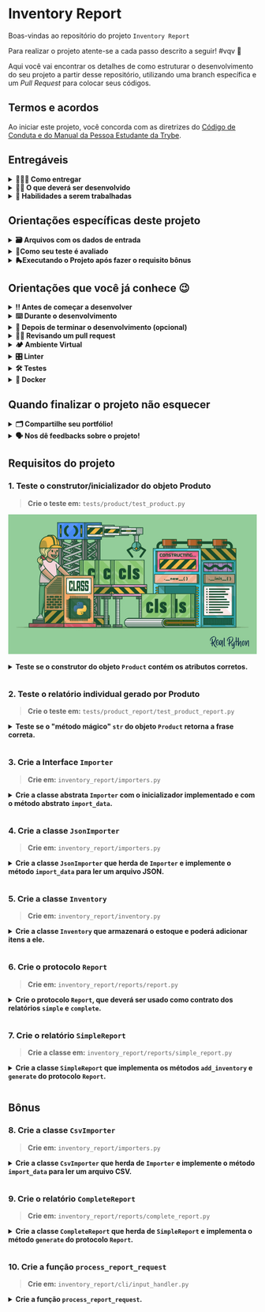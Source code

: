 # Inventory Report

Boas-vindas ao repositório do projeto `Inventory Report`

Para realizar o projeto atente-se a cada passo descrito a seguir! #vqv 🚀

Aqui você vai encontrar os detalhes de como estruturar o desenvolvimento do seu projeto a partir desse repositório, utilizando uma branch específica e um _Pull Request_ para colocar seus códigos.

## Termos e acordos

Ao iniciar este projeto, você concorda com as diretrizes do [Código de Conduta e do Manual da Pessoa Estudante da Trybe](https://app.betrybe.com/learn/student-manual/codigo-de-conduta-da-pessoa-estudante).

## Entregáveis

<details>
<summary><strong>🤷🏽‍♀️ Como entregar</strong></summary>
  <br />

Para entregar o seu projeto você deverá criar um _Pull Request_ neste repositório.

Lembre-se que você pode consultar nosso conteúdo sobre [Git & GitHub](https://app.betrybe.com/learn/course/5e938f69-6e32-43b3-9685-c936530fd326/module/fc998c60-386e-46bc-83ca-4269beb17e17/section/fe827a71-3222-4b4d-a66f-ed98e09961af/day/1a530297-e176-4c79-8ed9-291ae2950540/lesson/2b2edce7-9c49-4907-92a2-aa571f823b79) e nosso [Blog - Git & GitHub](https://blog.betrybe.com/tecnologia/git-e-github/) sempre que precisar!

</details>

<details>
<summary><strong>🧑‍💻 O que deverá ser desenvolvido</strong></summary>
  <br />

Neste projeto, irá desenvolver um **gerador de relatórios**. O objetivo é receber arquivos contendo informações sobre um estoque específico e, em seguida, produzir um relatório abrangente com base nesses dados. Esses dados de estoque poderão ser obtidos de duas fontes:

-   Através da importação de um arquivo `CSV`;

-   Através da importação de um arquivo `JSON`;

Além disso, o relatório final possuirá duas versões: **simples** e **completa**.

</details>

<details>
  <summary><strong> 📝 Habilidades a serem trabalhadas </strong></summary>
  <br />

Neste projeto, verificamos se você é capaz de:

-   Aplicar conceitos de Programação Orientada a Objetos em Python;

-   Implementar leitura e escrita de arquivos `CSV` e `JSON` em Python;

</details>

## Orientações específicas deste projeto

<details>
  <summary><strong>🗃️ Arquivos com os dados de entrada</strong></summary><br />
  
Dois formatos de importação estão disponíveis no diretório <code>data</code> dentro do diretório <code>inventory_report</code>. Estes arquivos serão gerados assim que você executar os testes pela primeira vez.


Confira o exemplo de formato eles:

<strong>Arquivos CSV</strong>
Os arquivos **CSV** são separados por vírgula, como no exemplo abaixo:

```CSV
id,product_name,company_name,manufacturing_date,expiration_date,serial_number,storage_instructions
1,cadeira,Target Corporation,2021-02-18,2025-09-17,CR25,empilhadas
2,mesa,"Galena Madeira, Inc.",2022-12-06,2026-12-25,FR29,desmontadas
3,abajur,Keen Iluminação,2019-12-22,2025-11-07,CZ09,em caixas
```

<strong>Arquivos JSON</strong>
Os arquivos JSON seguem o seguinte modelo:

```json
[
    {
        "id": "1",
        "product_name": "Borracha",
        "company_name": "Papelaria Solar",
        "manufacturing_date": "2021-07-04",
        "expiration_date": "2029-02-09",
        "serial_number": "FR48",
        "storage_instructions": "Ao abrigo de luz solar"
    }
]
```

</details>

<details>
  <summary>
    <b>📌Como seu teste é avaliado</b>
  </summary> 
  <br />

Seus testes precisam estar passando. Isso feito, o <strong>teste da Trybe</strong> irá avaliar se o <strong>seu teste</strong> passa quando recebe uma implementação correta e confirmará que ele está falhando em alguns casos em que deve falhar.

Para estes testes que esperemos que falhe, o requisito será considerado atendido quando a resposta do Pytest for <code>XFAIL(Expected Fail)</code>, ao invés de <code>PASS</code> ou <code>FAIL</code>.

</details>

<details>
  <summary><strong>🛼Executando o Projeto após fazer o requisito bônus</strong></summary>
  <br />
  
Após implementar o requisito bônus, seu programa deverá ser executável <strong>via linha de comando</strong>.

O comando a ser executado será `ir`. Para que ele funcione em seu ambiente é preciso antes instalar o próprio código como um pacote pip:
<code>pip install .</code>

Agora você poderá chamar o comando `ir` passando seus argumentos:

<code>ir - p `argumento1` -t `argumento2`</code>

-   **argumento1** deve receber o caminho de um diretório com os arquivos de estoque à serem importados. Os arquivos dentro do diretório podem ser `csv`s ou `json`s.

-   **argumento2** pode receber duas strings: `simple` ou `complete`, cada uma gerando o respectivo tipo de relatório.

</details>

## Orientações que você já conhece 😉

<details>
<summary><strong>‼ Antes de começar a desenvolver</strong></summary>
  <br />

1. Clone o repositório

-   Use o comando: `git clone git@github.com:tryber/python-035-python-projeto-inventory-report.git`
-   Entre na pasta do repositório que você acabou de clonar:
    -   `cd python-035-python-projeto-inventory-report`

2. Crie o ambiente virtual para o projeto

-   `python3 -m venv .venv && source .venv/bin/activate`

3. Instale as dependências

-   `python3 -m pip install -r dev-requirements.txt`

4. Crie uma branch a partir da branch `main`

-   Verifique que você está na branch `main`
    -   Exemplo: `git branch`
-   Se você não estiver, mude para a branch `main`
    -   Exemplo: `git checkout main`
-   Agora, crie uma branch à qual você vai submeter os `commits` do seu projeto:
    -   Você deve criar uma branch no seguinte formato: `nome-sobrenome-nome-do-projeto`;
    -   Exemplo: `git checkout -b maria-soares-lessons-learned`

5. Crie na raiz do projeto os arquivos que você precisará desenvolver:

-   Verifique que você está na raiz do projeto:
    -   Exemplo: `pwd` -> o retorno vai ser algo tipo _/Users/maria/code/**sd-0x-project-lessons-learned**_
-   Crie ou edite algum arquivo necessário ao projeto

6. Adicione as mudanças ao _stage_ do Git e faça um `commit`

-   Verifique que as mudanças ainda não estão no _stage_:
    -   Exemplo: `git status` (devem aparecer listados os novos arquivos em vermelho)
-   Adicione o novo arquivo ao _stage_ do Git:
    -   Exemplo:
        -   `git add .` (adicionando todas as mudanças - _que estavam em vermelho_ - ao stage do Git)
        -   `git status` (devem aparecer listados os arquivos em verde)
-   Faça o `commit` inicial:
    -   Exemplo:
        -   `git commit -m 'iniciando o projeto. VAMOS COM TUDO :rocket:'` (fazendo o primeiro commit)
        -   `git status` (deve aparecer uma mensagem tipo _nothing to commit_ )

7. Adicione a sua branch com o novo `commit` ao repositório remoto

-   Usando o exemplo anterior: `git push -u origin maria-soares-lessons-learned`

8. Crie um novo `Pull Request` _(PR)_

-   Vá até a página de _Pull Requests_ do repositório no GitHub em `<url_do_repositório>/pulls`:
    -   Clique no botão verde _"New pull request"_
    -   Clique na caixa de seleção _"Compare"_ e escolha a sua branch **com atenção**
-   Coloque um título para o seu _Pull Request_
    -   Exemplo: _"Cria tela de busca"_
-   Clique no botão verde _"Create pull request"_

-   Adicione uma descrição para o _Pull Request_, um título nítido que o identifique, e clique no botão verde _"Create pull request"_

 <img width="1335" alt="Exemplo de pull request" src="https://user-images.githubusercontent.com/42356399/166255109-b95e6eb4-2503-45e5-8fb3-cf7caa0436e5.png">

-   Volte até a página de _Pull Requests_ do repositório no GitHub em `<url_do_repositório>/pulls` e confira que o seu _Pull Request_ está criado

</details>

<details>
<summary><strong>⌨️ Durante o desenvolvimento</strong></summary>
  <br />

Faça `commits` das alterações que você fizer no código regularmente, pois assim você garante visibilidade para o time da Trybe e treina essa prática para o mercado de trabalho :) ;

-   Lembre-se de sempre após um (ou alguns) `commits` atualizar o repositório remoto;
-   Os comandos que você utilizará com mais frequência são:
    -   `git status` _(para verificar o que está em vermelho - fora do stage - e o que está em verde - no stage)_;
    -   `git add` _(para adicionar arquivos ao stage do Git)_;
    -   `git commit` _(para criar um commit com os arquivos que estão no stage do Git)_;
    -   `git push -u origin nome-da-branch` _(para enviar o commit para o repositório remoto na primeira vez que fizer o `push` de uma nova branch)_;
    -   `git push` _(para enviar o commit para o repositório remoto após o passo anterior)_.

</details>

<details>
<summary><strong>🤝 Depois de terminar o desenvolvimento (opcional)</strong></summary>
  <br />

Para sinalizar que o seu projeto está pronto para o _'Code Review'_ dos seus colegas, faça o seguinte:

-   Vá até a página **DO SEU** _Pull Request_, adicione a label de _'code-review'_ e marque seus colegas:

-   No menu à direita, clique no _link_ **'Labels'** e escolha a _label_ **code-review**;

-   No menu à direita, clique no _link_ **'Assignees'** e escolha **o seu usuário**;

-   No menu à direita, clique no _link_ **'Reviewers'** e digite `students`, selecione o time `tryber/students-sd-035-python`.

Caso tenha alguma dúvida, [aqui tem um vídeo explicativo](https://vimeo.com/362189205).

⚠️ **Lembre-se que garantir que todas as _issues_ comentadas pelo Linter estão resolvidas!** ⚠️

</details>

<details>
<summary><strong>🕵🏿 Revisando um pull request</strong></summary>
  <br />

Use o conteúdo sobre [Code Review](https://app.betrybe.com/learn/course/5e938f69-6e32-43b3-9685-c936530fd326/module/f04cdb21-382e-4588-8950-3b1a29afd2dd/section/b3af2f05-08e5-4b4a-9667-6f5f729c351d/lesson/36268865-fc46-40c7-92bf-cbded9af9006) para te ajudar a revisar os _Pull Requests_.

</details>

<details>
  <summary><strong>🏕️ Ambiente Virtual</strong></summary>
  <br />
  
O Python oferece um recurso chamado de ambiente virtual, que permite sua máquina rodar diferentes tipos de projetos com diferentes versões de bibliotecas sem conflitos. Da mesma forma que, por exemplo, o `npm` faz num projeto em _JavaScript_, garantindo que cada projeto tenha suas dependências e que eles não entrem em conflito.

1. Criar o ambiente virtual

```bash
python3 -m venv .venv
```

2. Ativar o ambiente virtual

```bash
source .venv/bin/activate
```

3. Instalar as dependências no ambiente virtual

```bash
python3 -m pip install -r dev-requirements.txt
```

Com o seu ambiente virtual ativo, as dependências serão instaladas neste ambiente. Quando precisar desativar o ambiente virtual, execute o comando `deactivate`. Lembre-se de ativar novamente quando voltar a trabalhar no projeto.

O arquivo `dev-requirements.txt` contém todas as dependências que serão utilizadas no projeto. Ele é como um `package.json` de um projeto `Node.js`.

Se o VS Code não reconhecer as dependências instaladas no ambiente virtual criado, será necessário informar o caminho do interpretador Python. Para isso, abra o VS Code e pressione `Ctrl + Shift + P` (no Mac, `Cmd + Shift + P`) e digite `Python: Select Interpreter`. Selecione o interpretador que possui o caminho `./.venv/bin/python` no nome.

</details>

<details>
<summary><strong>🎛 Linter</strong></summary>
  <br />

Para garantir a qualidade do código, vamos utilizar nesse projeto o linter `Flake8`. Assim o código estará alinhado com as boas práticas de desenvolvimento, sendo mais legível e de fácil manutenção! Para poder executar o `Flake8`, certifique-se de ter seguido os passos do tópico [**🏕️ Ambiente Virtual**] dentro do repositório.

Para rodá-lo localmente no repositório, execute o comando a seguir:

```bash
python3 -m flake8
```

Se a análise do `Flake8` encontrar problemas no seu código, tais problemas serão mostrados no seu terminal. Se não houver problema no seu código, nada será impresso no seu terminal.

Você pode também pode contar com a ajuda do `Flake8` no `VSCode`. Para isso, basta instalar a [extensão oficial do VS Code para a linguagem Python](https://marketplace.visualstudio.com/items?itemName=ms-python.python).

Em caso de dúvidas, confira o material na plataforma sobre [configuração do ambiente Python](https://app.betrybe.com/learn/course/5e938f69-6e32-43b3-9685-c936530fd326/module/f04cdb21-382e-4588-8950-3b1a29afd2dd/section/aa76abc8-b842-40d9-b5cc-baa960952129/lesson/dd80466d-31d4-4b35-bacf-d789e261fa7d).

⚠️ **PULL REQUESTS COM ISSUES NO LINTER NÃO SERÃO AVALIADAS. ATENTE-SE PARA RESOLVÊ-LAS ANTES DE FINALIZAR O DESENVOLVIMENTO!** ⚠️

</details>

<details>
  <summary><strong>🛠 Testes</strong></summary>
  <br />

Para executar os testes certifique-se de que você está com o ambiente virtual ativado.

<strong>Executar os testes</strong>

```bash
python3 -m pytest
```

O arquivo `pyproject.toml` já configura corretamente o `pytest`. Entretanto, caso você queira que os testes gerem uma saída mais verbosa completa, o comando é:

```bash
python3 -m pytest -s -vv
```

O `pytest` possui diversos parâmetros que podem ser utilizados para executar os testes de diferentes formas. Alguns exemplos são:

```bash
python3 -m pytest tests/test_nome_do_arquivo.py  # Executa todos os testes do arquivo de testes especificado
python3 -m pytest tests/test_nome_do_arquivo.py::test_nome_do_teste  # Executa apenas o teste especificado
python3 -m pytest -k expressao  # Executa apenas os testes que contém a expressão informada como substring
python3 -m pytest -x  # Executa os testes até encontrar o primeiro erro
```

Você pode combinar os parâmetros para executar os testes da forma que desejar! Para mais informações, consulte a [documentação do pytest](https://docs.pytest.org/en/6.2.x/contents.html).

</details>

<details>
  <summary><strong>🐳 Docker</strong></summary>
  <br />
  Caso queria executar os seus testes de projeto via `docker-compose`, ao invés de no ambiente virtual, execute o comando:

```bash
docker-compose run --rm inventory pytest
```

</details>

## Quando finalizar o projeto não esquecer

<details>
<summary><strong>🗂 Compartilhe seu portfólio!</strong></summary>
  <br />

Você sabia que o LinkedIn é a principal rede social profissional e compartilhar o seu aprendizado lá é muito importante para quem deseja construir uma carreira de sucesso? Compartilhe esse projeto no seu LinkedIn, marque o perfil da Trybe (@trybe) e mostre para a sua rede toda a sua evolução.

</details>

<details>
<summary><strong>🗣 Nos dê feedbacks sobre o projeto!</strong></summary>
  <br />

Ao finalizar e submeter o projeto, não se esqueça de avaliar sua experiência preenchendo o formulário.
**Leva menos de 3 minutos!**

[Formulário de avaliação do projeto](https://be-trybe.typeform.com/to/ZTeR4IbH#cohort_hidden=CH35-PYTHON&template=betrybe/python-0x-projeto-inventory-report)

</details>

## Requisitos do projeto

### 1. Teste o construtor/inicializador do objeto Produto

> **Crie o teste em:** `tests/product/test_product.py`

<p align="center">
    <img src="/.images/construtor.png " alt="Imagem de construtor em Python"  width="600"/>
</p>

<details>

**<summary>Teste se o construtor do objeto <code>Product</code> contém os atributos corretos.**

</summary>

Ao analisar o código do projeto, você encontrará a classe do objeto produto já implementada no arquivo `inventory_report/product.py`.

Para termos confiança em continuar as implementações, precisamos que você implemente o teste e certifique que o método `__init__` da classe `Product` esteja funcionando corretamente.

O nome deste teste deve ser `test_create_product` e ele deve verificar o correto preenchimento dos seguintes atributos:

-   `id`
-   `company_name`
-   `product_name`
-   `manufacturing_date`
-   `expiration_date`
-   `serial_number`
-   `storage_instructions`

**O que será testado:**

-   **1.1** - Se o teste valida que o atributo `id` existe na classe e é igual ao passado pelo construtor.
-   **1.2** - Se o teste valida que o atributo `company_name` existe na classe e é igual ao passado pelo construtor.
-   **1.3** - Se o teste valida que o atributo `product_name` existe na classe e é igual ao passado pelo construtor.
-   **1.4** - Se o teste valida que o atributo `manufacturing_date` existe na classe e é igual ao passado pelo construtor.
-   **1.5** - Se o teste valida que o atributo `expiration_date` existe na classe e é igual ao passado pelo construtor.
-   **1.6** - Se o teste valida que o atributo `serial_number` existe na classe e é igual ao passado pelo construtor.
-   **1.7** - Se o teste valida que o atributo `storage_instructions` existe na classe e é igual ao passado pelo construtor.

</details>

### 2. Teste o relatório individual gerado por Produto

> **Crie o teste em:** `tests/product_report/test_product_report.py`

<details>

**<summary>Teste se o "método mágico" <code>**str**</code> do objeto <code>Product</code> retorna a frase correta.**

</summary>

Boa notícia! Já implementamos o primeiro relatório no arquivo `inventory_report/product.py`, e também criamos uma frase com as informações do produto, que será útil para etiquetar o estoque. Para desenvolver esse relatório, utilizamos o método `__str__` do Python, que é chamado quando utilizamos a função `str(objeto)`.

Exemplo da frase:

**Trecho 1:** _The product `farinha`,_
**Trecho 2:** _with serial number `TY68 409C JJ43 ASD1 PL2F`,_
**Trecho 3:** _manufactured in `01-05-2021`_
**Trecho 4:** _by the company `Farinini`,_
**Trecho 5:** _valid until `02-06-2023`,_
**Trecho 6:** _must be stored according to the following instructions: `precisa ser armazenado em local protegido da luz`._

Agora, para garantirmos uma boa cobertura de testes, precisamos que você implemente o teste. O nome do teste deve ser `test_product_report`. Ele deve instanciar um objeto `Product` e verificar se a frase retornada está correta.

**O que será testado:**

-   **2.1** - Se seu teste verifica se o Trecho 1 do relatório está correto no texto base e no dado inserido nele.
-   **2.2** - Se seu teste verifica se o Trecho 2 do relatório está correto no texto base e no dado inserido nele.
-   **2.3** - Se seu teste verifica se o Trecho 3 do relatório está correto no texto base e no dado inserido nele.
-   **2.4** - Se seu teste verifica se o Trecho 4 do relatório está correto no texto base e no dado inserido nele.
-   **2.5** - Se seu teste verifica se o Trecho 5 do relatório está correto no texto base e no dado inserido nele.
-   **2.6** - Se seu teste verifica se o Trecho 6 do relatório está correto no texto base e no dado inserido nele.

</details>

### 3. Crie a Interface `Importer`

> **Crie em:** `inventory_report/importers.py`

<details>

**<summary>Crie a classe abstrata <code>Importer</code> com o inicializador implementado e com o método abstrato <code>import_data</code>.**

</summary>
  <br />

Como já temos o arquivo com os produtos, precisamos importar os dados. Em razão dos diversos formatos e para não repetir lógica, vamos criar uma classe abstrata que será responsável por definir como as classes importadoras dos dados dos arquivos serão.

Para isso, crie uma classe abstrata chamada `Importer`, que deve conter um método chamado `import_data`, que recebe o caminho do arquivo e retorna uma lista de produtos:

**O que será testado:**

-   **3.1** - Se a classe `Importer` é abstrata;
-   **3.2** - Se o método `__init__` não é abstrato;
-   **3.3** - Se o método `__init__` recebe `self` e `path`;
-   **3.4** - Se o tipo do `path` é `str`;
-   **3.5** - Se o método `import_data` é abstrato;
-   **3.6** - Se o método `import_data` recebe `self`;
-   **3.7** - Se o método `import_data` retorna uma lista de produtos;

</details>

### 4. Crie a classe `JsonImporter`

> **Crie em:** `inventory_report/importers.py`

<details>

**<summary>Crie a classe <code>JsonImporter</code> que herda de <code>Importer</code> e implemente o método <code>import_data</code> para ler um arquivo JSON.**

</summary>
  <br />

Agora que temos a interface, precisamos criar a classe que irá implementar o método `import_data` para ler um arquivo JSON. Para isso, crie uma classe chamada `JsonImporter`, que deve herdar da classe `Importer` e implementar o método `import_data`. Esse método, por sua vez, recebe o caminho do arquivo e retorna uma lista de produtos. A lista deve ser retornada como no formato abaixo:

```
[
  Product(
    id='1',
    product_name='Nicotine Polacrilex',
    company_name='Target Corporation',
    manufacturing_date='2021-02-18',
    expiration_date='2024-09-17',
    serial_number='CR25 1551 4467 2549 4402 1',
    storage_instructions='instrucao 1'
  ),

  Product(
    id='2',
    product_name='fentanyl citrate',
    company_name='Target Corporation',
    manufacturing_date='2020-12-06',
    expiration_date='2024-12-25',
    serial_number='FR29 5951 7573 74OY XKGX 6CSG D20',
    storage_instructions='instrucao 2'
  ),
  // ...
]
```

**O que será testado:**

-   **4.1** - Se a classe `JsonImporter` herda de `Importer`.
-   **4.2** - Se o método `import_data` importa corretamente um arquivo JSON válido.
-   **4.3** - Se o método `import_data` exporta os dados do JSON importado no formato apropriado.

</details>

### 5. Crie a classe `Inventory`

> **Crie em:** `inventory_report/inventory.py`

<details>

**<summary>Crie a classe <code>Inventory</code> que armazenará o estoque e poderá adicionar itens a ele.**

</summary>
  <br />

Com o nosso importador de dados feito, vamos criar a classe que representa um estoque para, a partir dele, gerar o nosso relatório! Atenção para as especificações:

-   A classe `Inventory` deve poder ser instanciada, de forma opcional, com uma lista de produtos.
-   Caso a lista não seja fornecida, a lista da instância deve ser inicializada como vazia.
-   A classe deve conter um método chamado `add_data`, que recebe uma lista de produtos e adiciona todos os produtos à lista de produtos da instância.
-   Além disso, a classe deve ter uma propriedade chamada `data`, que deve ser somente leitura e retornar uma cópia da lista de produtos da instância.

**O que será testado:**

-   **5.1** - Se o inicializador recebe dois parâmetros: `self` e `data`.
-   **5.2** - Se `data` tem a anotação de tipo `List[Products]` e é opcional.
-   **5.3** - Se `data` tem o valor padrão `None`.
-   **5.4** - Se `data` é inicializado com uma lista vazia quando o valor padrão é usado.
-   **5.5** - Se `data` recebe uma lista de produtos.
-   **5.6** - Se `data` é uma propriedade somente de leitura.
-   **5.7** - Se `add_data` recebe uma lista de produtos.
-   **5.8** - Se `add_data` adiciona todos os produtos da lista de produtos recebida por parâmetro à lista de produtos da instância.

</details>

### 6. Crie o protocolo `Report`

> **Crie em:** `inventory_report/reports/report.py`

<details>

**<summary>Crie o protocolo <code>Report</code>, que deverá ser usado como contrato dos relatórios <code>simple</code> e <code>complete</code>.**

</summary>
  <br />

Feita nossa classe de inventário, vamos usá-la para criar nossos relatórios! Visto que teremos dois formatos dele, primeiro vamos criar um contrato para todos os formatos respeitarem. Usaremos um protocolo para isso. Atenção à especificação:

-   No protocolo `Report` deve haver um método chamado `add_inventory` recebendo um parâmetro `inventory`, do tipo `Inventory`, classe criada no quinto requisito.

-   Deve haver um método chamado `generate` que retorna uma string.

**O que será testado:**


-   **6.1** - Se `add_inventory` recebe dois parâmetros: `self` e `inventory`.
-   **6.2** - Se `inventory` tem a anotação de tipo `Inventory`.
-   **6.3** - Se `generate` recebe `self`.
-   **6.4** - Se `generate` tem um retorno do tipo `str`.

</details>

### 7. Crie o relatório `SimpleReport`

> **Crie a classe em:** `inventory_report/reports/simple_report.py`

<details>

**<summary>Crie a classe <code>SimpleReport</code> que implementa os métodos <code>add_inventory</code> e <code>generate</code> do protocolo <code>Report</code>.**

</summary>
  <br />

A classe `SimpleReport` deve ser inicializada sem parâmetros, contudo, deve ter um atributo para armazenar cada um dos estoques que podem ser adicionados.

O método `add_inventory` deverá seguir o contrato do protocolo `Report` e deve ser capaz de adicionar um estoque ao atributo que armazena cada um dos estoques.

O método `generate` deve ser capaz de gerar o relatório a partir dos produtos que estão presentes em cada um dos estoques armazenados. Atenção às especificações:

-   Ao rodar os testes localmente, você terá um teste para cada validação de cada informação presente no relatório;
-   O método `add_inventory` deve receber um parâmetro que representa um `Inventory`, classe implementada no quinto requisito.
-   O método `generate` deverá retornar uma `string` de saída com o seguinte formato:

```txt
Oldest manufacturing date: YYYY-MM-DD
Closest expiration date: YYYY-MM-DD
Company with the largest inventory: NOME DA EMPRESA
```

-   A data de validade mais próxima considera somente itens que ainda não venceram.

**Dica:** O módulo [datetime](https://docs.python.org/3/library/datetime.html) pode te ajudar.

**O que será testado:**

-   **7.1** - Se o relatório traz corretamente a data de fabricação mais antiga dos estoques,
-   **7.2** - Se o relatório traz corretamente a data de validade mais próxima, descartando itens já vencidos, do estoque
-   **7.3** - Se o relatório traz corretamente a empresa com o maior estoque
-   **7.4** - Se o relatório é gerado no formato especificado.

</details>

## Bônus

### 8. Crie a classe `CsvImporter`

> **Crie em:** `inventory_report/importers.py`

<details>

**<summary>Crie a classe <code>CsvImporter</code> que herda de <code>Importer</code> e implemente o método <code>import_data</code> para ler um arquivo CSV.**

</summary>
  <br />

Para não ficarmos limitados a receber estoques em formato JSON, precisamos criar a classe que irá implementar o método `import_data` para ler um arquivo CSV. Para isso, crie uma classe chamada `CsvImporter`, que deve herdar da classe `Importer` e implementar o método `import_data`, que usa o caminho armazenado em um atributo para retornar uma lista de produtos.

**O que será testado:**

-   **8.1** - Se a classe `CsvImporter` herda de `Importer`.
-   **8.2** - Se o método `import_data` importa um arquivo CSV.

</details>

### 9. Crie o relatório `CompleteReport`

> **Crie em:** `inventory_report/reports/complete_report.py`

<details>

**<summary>Crie a classe <code>CompleteReport</code> que herda de <code>SimpleReport</code> e implementa o método <code>generate</code> do protocolo <code>Report</code>.**

</summary>
  <br />

O relatório completo deve ser gerado através do método `generate` escrito dentro da classe `CompleteReport` e que respeita o contrato criado no protocolo `Report`.

O método `generate` deve usar o atributo que armazena as lista de estoques para a estruturação do relatório e deverá retornar uma string formatada como um relatório. Atenção à especificação:

-   A classe `CompleteReport` deve herdar da classe `SimpleReport` e sobrescrever o método `generate`, de modo a especializar seu comportamento.

-   O método deverá retornar uma saída com o seguinte formato:

```bash
Oldest manufacturing date: YYYY-MM-DD
Closest expiration date: YYYY-MM-DD
Company with the largest inventory: NOME DA EMPRESA
Stocked products by company:
- Empresa 1: 2
- Empresa 2: 1
```

**O que será testado:**

-   **9.1** - Se o relatório simples funciona corretamente, aderente a todas as suas especificações.
-   **9.2** - Se o relatório completo retorna a data de fabricação mais antiga corretamente.
-   **9.3** - Se o relatório completo retorna a data de vencimento mais próxima corretamente, ignorando produtos já vencidos.
-   **9.4** - Se o relatório completo retorna a quantidade correta de produtos estocados por empresa.
-   **9.5** - Se o relatório completo é gerado com o formato especificado.

</details>

### 10. Crie a função `process_report_request`

> **Crie em:** `inventory_report/cli/input_handler.py`

<details>

**<summary>Crie a função <code>process_report_request</code>.**

</summary>
  <br />

Está na hora de ajustar a interface de linha de comando (_Command Line Interface_, ou _CLI_) para nossa aplicação que gera relatórios!

No arquivo `inventory_report/cli/__init__.py` já existe uma CLI implementada com a biblioteca [Typer](https://typer.tiangolo.com/) que está configurada para ser chamada da seguinte forma:

```sh
ir -p <caminho_da_pasta> -t <tipo_do_relatorio>
```

A implementação em `inventory_report/cli/__init__.py` (você não precisa alterar esse arquivo) irá chamar a função `process_report_request` que você deve implementar no arquivo `inventory_report/cli/input_handler.py`, com os seguintes argumentos:

- `file_paths: List[str]`: Lista de caminhos de arquivos dentro da pasta informada em `-p`;
- `report_type: str`: Tipo de relatório a ser gerado, informado em `-t`.

A função `process_report_request` deve retornar um relatório do tipo informado contendo os dados de todos os arquivos listados. Atenção às especificações:

-   A função `process_report_request` deve receber dois parâmetros: `file_paths: List[str]` e `report_type: str`;

-   Deverão ser usadas as classes dos requisitos anteriores para gerar o relatório adequado: `Inventory`, `CsvImporter`, `JsonImporter`, `SimpleReport` e `CompleteReport`;

-   Arquivos de extensões não suportadas devem ser ignorados;

-   Caso o tipo de relatório informado não seja suportado, deve ser levantado um `ValueError` com a mensagem `Report type is invalid.`;

**O que será testado:**

-   **10.1** - Se a função gera corretamente relatórios simples quando chamado com um arquivo `.json`.
-   **10.2** - Se a função gera corretamente relatórios simples quando chamado com um arquivo `.csv`.
-   **10.3** - Se a função gera corretamente relatórios simples quando chamado com mais de um arquivo.
-   **10.4** - Se a função gera corretamente relatórios completos quando chamado com um arquivo `.json`.
-   **10.5** - Se a função gera corretamente relatórios completos quando chamado com um arquivo `.csv`.
-   **10.6** - Se a função gera corretamente relatórios completos quando chamado com mais de um arquivo.
-   **10.7** - Se a função ignora arquivos de extensões não suportadas.
-   **10.8** - Se a função levanta um `ValueError` quando é passado um tipo de relatório inválido como parâmetro.

</details>

